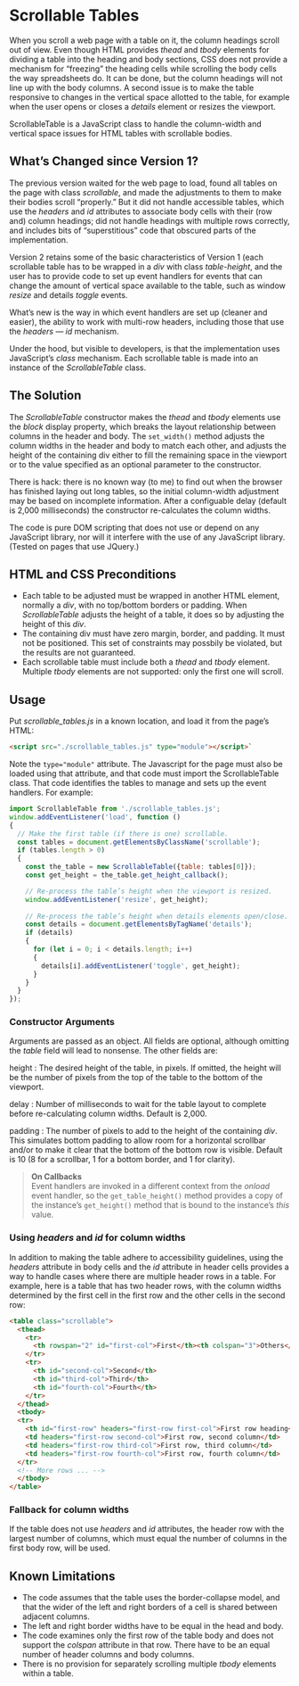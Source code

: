 # Scrollable Tables

When you scroll a web page with a table on it, the column headings scroll out of view. Even though HTML provides _thead_ and _tbody_ elements for dividing a table into the heading and body sections, CSS does not provide a mechanism for “freezing” the heading cells while scrolling the body cells the way spreadsheets do. It can be done, but the column headings will not line up with the body columns. A second issue is to make the table responsive to changes in the vertical space allotted to the table, for example when the user opens or closes a _details_ element or resizes the viewport.

ScrollableTable is a JavaScript class to handle the column-width and vertical space issues for HTML tables with scrollable bodies.


## What’s Changed since Version 1?

The previous version waited for the web page to load, found all tables on the page with class _scrollable_, and made the adjustments to them to make their bodies scroll “properly.”
But it did not handle accessible tables, which use the _headers_ and _id_ attributes to associate body cells with their (row and) column headings; did not handle headings with multiple rows correctly, and includes bits of “superstitious” code that obscured parts of the implementation.

Version 2 retains some of the basic characteristics of Version 1 (each scrollable table has to be wrapped in a _div_ with class _table-height_, and the user has to provide code to set up event handlers for events that can change the amount of vertical space available to the table, such as window _resize_ and details _toggle_ events.

What’s new is the way in which event handlers are set up (cleaner and easier), the ability to work with multi-row headers, including those that use the _headers_ &#x2014; _id_ mechanism.

Under the hood, but visible to developers, is that the implementation uses JavaScript’s _class_ mechanism. Each scrollable table is made into an instance of the _ScrollableTable_ class.

## The Solution

The _ScrollableTable_ constructor makes the _thead_ and _tbody_ elements use the _block_ display property, which breaks the layout relationship between columns in the header and body. The `set_width()` method adjusts the column widths in the header and body to match each other, and adjusts the height of the containing div either to fill the remaining space in the viewport or to the value specified as an optional parameter to the constructor.

There is hack: there is no known way (to me) to find out when the browser has finished laying out long tables, so the initial column-width adjustment may be based on incomplete information. After a configuable delay (default is 2,000 milliseconds) the constructor re-calculates the column widths.

The code is pure DOM scripting that does not use or depend on any JavaScript library, nor will it interfere with the use of any JavaScript library. (Tested on pages that use JQuery.)

## HTML and CSS Preconditions

- Each table to be adjusted must be wrapped in another HTML element, normally a _div_, with no top/bottom borders or padding. When *ScrollableTable* adjusts the height of a table, it does so by adjusting the height of this _div_.
- The containing div must have zero margin, border, and padding. It must not be positioned. This set of constraints may possbily be violated, but the results are not guaranteed.
- Each scrollable table must include both a _thead_ and _tbody_ element. Multiple _tbody_ elements are not supported: only the first one will scroll.

## Usage
Put *scrollable_tables.js* in a known location, and load it from the page’s HTML:

```html
<script src="./scrollable_tables.js" type="module"></script>`
```
Note the `type="module"` attribute. The Javascript for the page must also be loaded using that attribute, and that code must import the ScrollableTable class. That code identifies the tables to manage and sets up the event handlers. For example:

```javascript
import ScrollableTable from './scrollable_tables.js';
window.addEventListener('load', function ()
{
  // Make the first table (if there is one) scrollable.
  const tables = document.getElementsByClassName('scrollable');
  if (tables.length > 0)
  {
    const the_table = new ScrollableTable({table: tables[0]});
    const get_height = the_table.get_height_callback();

    // Re-process the table’s height when the viewport is resized.
    window.addEventListener('resize', get_height);
    
    // Re-process the table’s height when details elements open/close.
    const details = document.getElementsByTagName('details');
    if (details)
    {
      for (let i = 0; i < details.length; i++)
      {
        details[i].addEventListener('toggle', get_height);
      }
    }
  }
});

```
### Constructor Arguments
Arguments are passed as an object. All fields are optional, although omitting the _table_ field will lead to nonsense. The other fields are:

height
: The desired height of the table, in pixels. If omitted, the height will be the number of pixels from the top of the table to the bottom of the viewport.

delay
: Number of milliseconds to wait for the table layout to complete before re-calculating column widths. Default is 2,000.

padding
: The number of pixels to add to the height of the containing _div_. This simulates bottom padding to allow room for a horizontal scrollbar and/or to make it clear that the bottom of the bottom row is visible. Default is 10 (8 for a scrollbar, 1 for a bottom border, and 1 for clarity).

> **On Callbacks**  
> Event handlers are invoked in a different context from the _onload_ event handler,
> so the `get_table_height()` method provides a copy of the instance’s `get_height()`
> method that is bound to the instance’s _this_ value.

### Using _headers_ and _id_ for column widths
In addition to making the table adhere to accessibility guidelines, using the _headers_ attribute in body cells and the _id_ attribute in header cells provides a way to handle cases where there are multiple header rows in a table. For example, here is a table that has two header rows, with the column widths determined by the first cell in the first row and the other cells in the second row:

```html
<table class="scrollable">
  <thead>
    <tr>
      <th rowspan="2" id="first-col">First</th><th colspan="3">Others</th>
    </tr>
    <tr>
      <th id="second-col">Second</th>
      <th id="third-col">Third</th>
      <th id="fourth-col">Fourth</th>
    </tr>
  </thead>
  <tbody>
  <tr>
    <th id="first-row" headers="first-row first-col">First row heading</th>
    <td headers="first-row second-col">First row, second column</td>
    <td headers="first-row third-col">First row, third column</td>
    <td headers="first-row fourth-col">First row, fourth column</td>
  </tr>
  <!-- More rows ... -->
  </tbody>
</table>
```

### Fallback for column widths
If the table does not use _headers_ and _id_ attributes, the header row with the largest number of columns, which must equal the number of columns in the first body row, will be used.

## Known Limitations
- The code assumes that the table uses the border-collapse model, and that the wider of the left and right borders of a cell is shared between adjacent columns.
- The left and right border widths have to be equal in the head and body.
- The code examines only the first row of the table body and does not support the _colspan_ attribute in that row. There have to be an equal number of header columns and body columns.
- There is no provision for separately scrolling multiple _tbody_ elements within a table.
